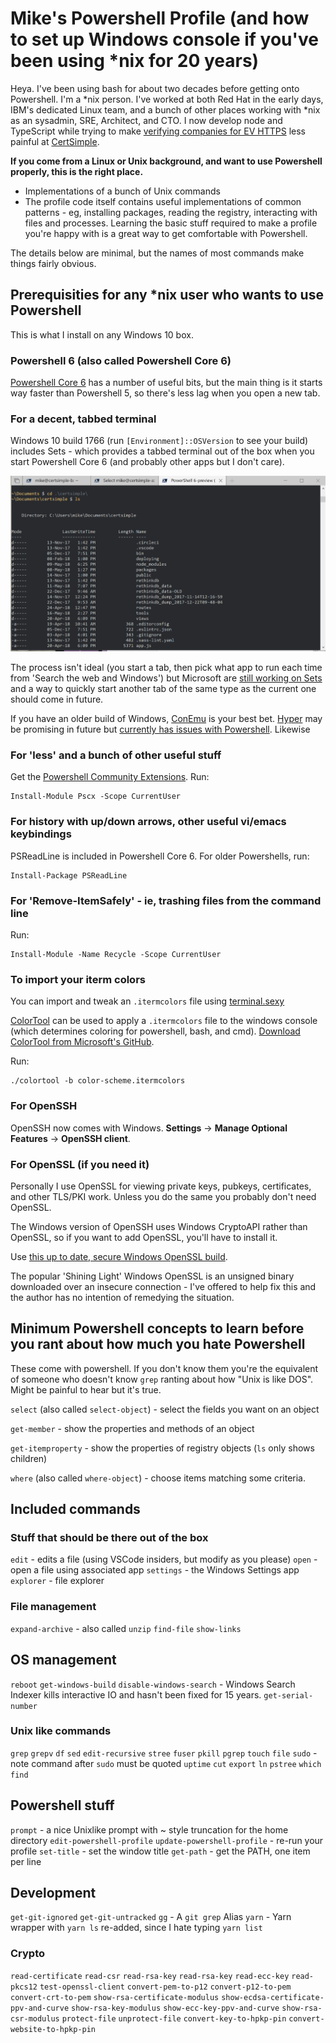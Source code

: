 # Mike's Powershell Profile (and how to set up Windows console if you've been using *nix for 20 years)

Heya. I've been using bash for about two decades before getting onto Powershell. I'm a *nix person. I've worked at both Red Hat in the early days, IBM's dedicated Linux team, and a bunch of other places working with *nix as an sysadmin, SRE, Architect, and CTO. I now develop node and TypeScript while trying to make [verifying companies for EV HTTPS](https://certsimple.com/help/what-is-ev-ssl) less painful at [CertSimple](https://certsimple.com). 

**If you come from a Linux or Unix background, and want to use Powershell properly, this is the right place.**

 - Implementations of a bunch of Unix commands
 - The profile code itself contains useful implementations of common patterns - eg, installing packages, reading the registry, interacting with files and processes. Learning the basic stuff required to make a profile you're happy with is a great way to get comfortable with Powershell. 

The details below are minimal, but the names of most commands make things fairly obvious.

## Prerequisities for any *nix user who wants to use Powershell

This is what I install on any Windows 10 box.

### Powershell 6 (also called Powershell Core 6)

[Powershell Core 6](https://docs.microsoft.com/en-gb/powershell/scripting/setup/Installing-PowerShell-Core-on-Windows?view=powershell-6) has a number of useful bits, but the main thing is it starts way faster than Powershell 5, so there's less lag when you open a new tab.

### For a decent, tabbed terminal

Windows 10 build 1766 (run `[Environment]::OSVersion` to see your build) includes Sets - which provides a tabbed terminal out of the box when you start Powershell Core 6 (and probably other apps but I don't care). 

<img src="windows-console.png"/>

The process isn't ideal (you start a tab, then pick what app to run each time from 'Search the web and Windows') but Microsoft are [still working on Sets](https://github.com/Microsoft/console/issues/49) and a way to quickly start another tab of the same type as the current one should come in future. 

If you have an older build of Windows, [ConEmu](https://conemu.github.io/) is your best bet. [Hyper](https://hyper.is/) may be promising in future but [currently has issues with Powershell](https://github.com/zeit/hyper/issues/1121). Likewise 

### For 'less' and a bunch of other useful stuff

Get the [Powershell Community Extensions](https://github.com/Pscx/Pscx). Run:

	Install-Module Pscx -Scope CurrentUser

### For history with up/down arrows, other useful vi/emacs keybindings

PSReadLine is included in Powershell Core 6. For older Powershells, run:

	Install-Package PSReadLine

### For 'Remove-ItemSafely' - ie, trashing files from the command line

Run:

	Install-Module -Name Recycle -Scope CurrentUser

### To import your iterm colors

You can import and tweak an `.itermcolors` file using [terminal.sexy](https://terminal.sexy) 

[ColorTool](https://blogs.msdn.microsoft.com/commandline/2017/08/11/introducing-the-windows-console-colortool/) can be used to apply a `.itermcolors` file to the windows console (which determines coloring for powershell, bash, and cmd). [Download ColorTool from Microsoft's GitHub](https://github.com/Microsoft/console/tree/master/tools/ColorTool).

Run:

	./colortool -b color-scheme.itermcolors

### For OpenSSH

OpenSSH now comes with Windows. **Settings** -> **Manage Optional Features** -> **OpenSSH client**. 

### For OpenSSL (if you need it)

Personally I use OpenSSL for viewing private keys, pubkeys, certificates, and other TLS/PKI work. Unless you do the same you probably don't need OpenSSL. 

The Windows version of OpenSSH uses Windows CryptoAPI rather than OpenSSL, so if you want to add OpenSSL, you'll have to install it.

Use [this up to date, secure Windows OpenSSL build](https://indy.fulgan.com/SSL/). 

The popular 'Shining Light' Windows OpenSSL is an unsigned binary downloaded over an insecure connection - I've offered to help fix this and the author has no intention of remedying the situation.

## Minimum Powershell concepts to learn before you rant about how much you hate Powershell

These come with powershell. If you don't know them you're the equivalent of someone who doesn't know `grep` ranting about how "Unix is like DOS". Might be painful to hear but it's true. 

`select` (also called `select-object`) - select the fields you want on an object

`get-member` - show the properties and methods of an object

`get-itemproperty` - show the properties of registry objects (`ls` only shows children)

`where` (also called `where-object`) - choose items matching some criteria.

## Included commands

### Stuff that should be there out of the box

`edit` - edits a file (using VSCode insiders, but modify as you please)
`open` - open a file using associated app
`settings` - the Windows Settings app
`explorer` - file explorer

### File management

`expand-archive` - also called `unzip`
`find-file`
`show-links`

## OS management

`reboot`
`get-windows-build` 
`disable-windows-search` - Windows Search Indexer kills interactive IO and hasn't been fixed for 15 years. 
`get-serial-number`

### Unix like commands

`grep`
`grepv`
`df`
`sed`
`edit-recursive`
`stree`
`fuser`
`pkill`
`pgrep`
`touch`
`file`
`sudo` - note command after `sudo` must be quoted
`uptime`
`cut`
`export`
`ln`
`pstree`
`which`
`find`

## Powershell stuff

`prompt` - a nice Unixlike prompt with ~ style truncation for the home directory
`edit-powershell-profile`
`update-powershell-profile` - re-run your profile
`set-title` - set the window title
`get-path` - get the PATH, one item per line

## Development

`get-git-ignored`
`get-git-untracked`
`gg` - A `git grep` Alias
`yarn` - Yarn wrapper with `yarn ls` re-added, since I hate typing `yarn list`

### Crypto

`read-certificate`
`read-csr`
`read-rsa-key`
`read-rsa-key`
`read-ecc-key`
`read-pkcs12`
`test-openssl-client`
`convert-pem-to-p12`
`convert-p12-to-pem`
`convert-crt-to-pem`
`show-rsa-certificate-modulus`
`show-ecdsa-certificate-ppv-and-curve`
`show-rsa-key-modulus`
`show-ecc-key-ppv-and-curve`
`show-rsa-csr-modulus`
`protect-file`
`unprotect-file`
`convert-key-to-hpkp-pin`
`convert-website-to-hpkp-pin`
